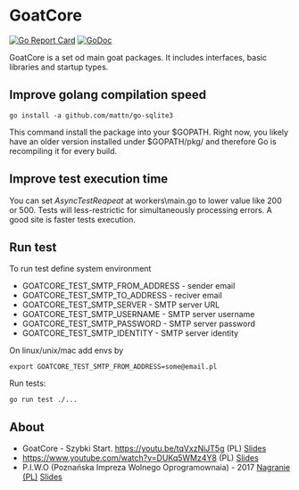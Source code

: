# GoatCore
[![Go Report Card](https://goreportcard.com/badge/github.com/goatcms/goatcore)](https://goreportcard.com/report/github.com/goatcms/goatcore)
[![GoDoc](https://godoc.org/github.com/goatcms/goatcore?status.svg)](https://godoc.org/github.com/goatcms/goatcore)

GoatCore is a set od main goat packages. It includes interfaces, basic libraries and startup types.

## Improve golang compilation speed
```
go install -a github.com/mattn/go-sqlite3
```
This command install the package into your $GOPATH.
Right now, you likely have an older version installed under $GOPATH/pkg/ and therefore Go is recompiling it for every build.

## Improve test execution time
You can set *AsyncTestReapeat* at workers\\main.go to lower value like 200 or 500. Tests will less-restrictic for simultaneously processing errors. A good site is faster tests execution.

## Run test
To run test define system environment

 * GOATCORE_TEST_SMTP_FROM_ADDRESS - sender email
 * GOATCORE_TEST_SMTP_TO_ADDRESS - reciver email
 * GOATCORE_TEST_SMTP_SERVER - SMTP server URL
 * GOATCORE_TEST_SMTP_USERNAME - SMTP server username
 * GOATCORE_TEST_SMTP_PASSWORD - SMTP server password
 * GOATCORE_TEST_SMTP_IDENTITY - SMTP server identity

On linux/unix/mac add envs by
```
export GOATCORE_TEST_SMTP_FROM_ADDRESS=some@email.pl
```

Run tests:
```
go run test ./...
```

## About
* GoatCore - Szybki Start. https://youtu.be/tqVxzNiJT5g (PL) [Slides](https://docs.google.com/presentation/d/1S0UoP-Js6r7FJxglgSql9kLkRjwFCm7D-ossH4Lz4UA/edit#slide=id.p)
* https://www.youtube.com/watch?v=DUKq5WMz4Y8 (PL) [Slides](https://docs.google.com/presentation/d/1i6e8XM8zZ5FsxIAEqxYjYziafBZt7N-ADYtKY5ENsVc/edit#slide=id.p)
* P.I.W.O (Poznańska Impreza Wolnego Oprogramownaia) - 2017
[Nagranie (PL)](https://www.youtube.com/watch?v=r5etsT7r5No) [Slides](https://docs.google.com/presentation/d/1i6e8XM8zZ5FsxIAEqxYjYziafBZt7N-ADYtKY5ENsVc/edit#slide=id.p)
